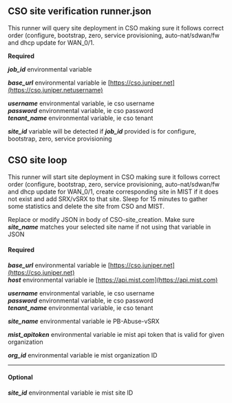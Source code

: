 
## CSO site verification runner.json
This runner will query site deployment in CSO making sure it follows correct order (configure, bootstrap, zero, service provisioning, auto-nat/sdwan/fw and dhcp update for WAN_0/1.

**Required**

***job_id*** environmental variable

***base_url*** environmental variable ie [https://cso.juniper.net](https://cso.juniper.netusername)

***username*** environmental variable, ie cso username  
***password*** environmental variable, ie cso password  
***tenant_name*** environmental variable, ie cso tenant

***site_id*** variable will be detected if ***job_id*** provided is for configure, bootstrap, zero, service provisioning

## CSO site loop
This runner will start site deployment in CSO making sure it follows correct order (configure, bootstrap, zero, service provisioning, auto-nat/sdwan/fw and dhcp update for WAN_0/1, create corresponding site in MIST if it does not exist and add SRX/vSRX to that site. Sleep for 15 minutes to gather some statistics and delete the site from CSO and MIST.

Replace or modify JSON in body of CSO-site_creation. Make sure ***site_name*** matches your selected site name if not using that variable in JSON

#### **Required**

***base_url*** environmental variable ie [https://cso.juniper.net](https://cso.juniper.net)  
***host*** environmental variable ie [https://api.mist.com](https://api.mist.com)

***username*** environmental variable, ie cso username  
***password*** environmental variable, ie cso password  
***tenant_name*** environmental variable, ie cso tenant

***site_name*** environmental variable ie PB-Abuse-vSRX

***mist_apitoken*** environmental variable ie mist api token that is valid for given organization

***org_id*** environmental variable ie mist organization ID

* * *

#### **Optional**

***site_id*** environmental variable ie mist site ID

